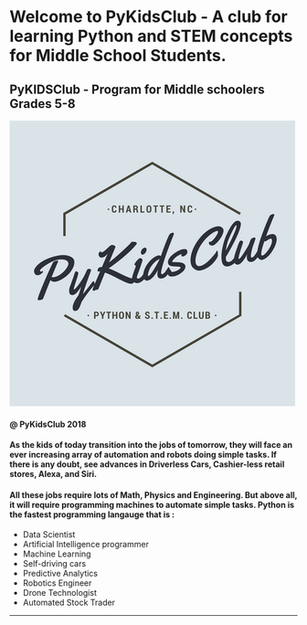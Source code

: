 
# Welcome to PyKidsClub - A club for learning Python and STEM concepts for Middle School Students.
## PyKIDSClub - Program for Middle schoolers Grades 5-8

<img src = "images/PYKIDSCLUB.jpg">

#### @ PyKidsClub 2018

####  As the kids of today transition into the jobs of tomorrow, they will face an ever increasing array of automation and robots doing simple tasks. If there is any doubt, see advances in Driverless Cars, Cashier-less retail stores, Alexa, and Siri.

#### All these jobs require lots of Math, Physics and Engineering. But above all, it will require programming machines to automate simple tasks. Python is the fastest programming langauge that is :

- Data Scientist
- Artificial Intelligence programmer
- Machine Learning 
- Self-driving cars
- Predictive Analytics
- Robotics Engineer
- Drone Technologist
- Automated Stock Trader
---


